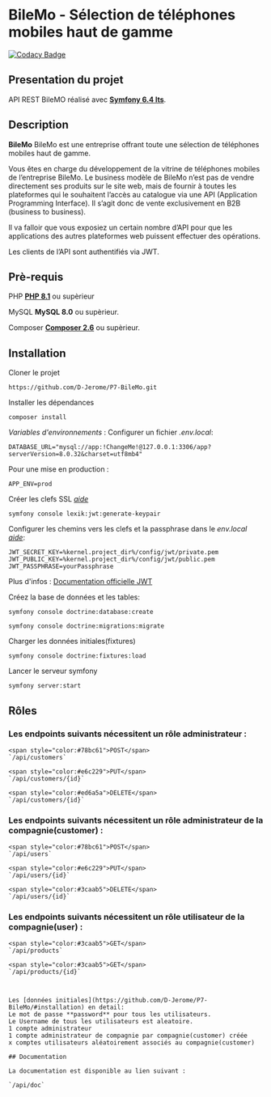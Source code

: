 # BileMo - Sélection de téléphones mobiles haut de gamme

[![Codacy Badge](https://api.codacy.com/project/badge/Grade/34a044cc499b4d5d960366d5453491c1)](https://app.codacy.com/gh/D-Jerome/P7-BileMo?utm_source=github.com&utm_medium=referral&utm_content=D-Jerome/P7-BileMo&utm_campaign=Badge_Grade)

## Presentation du projet

API REST BileMO réalisé avec [**Symfony 6.4 lts**](https://symfony.com/).

## Description

**BileMo** BileMo est une entreprise offrant toute une sélection de téléphones mobiles haut de gamme.

Vous êtes en charge du développement de la vitrine de téléphones mobiles de l’entreprise BileMo.
Le business modèle de BileMo n’est pas de vendre directement ses produits sur le site web, mais de fournir à toutes les plateformes qui le souhaitent l’accès au catalogue via une API (Application Programming Interface).
Il s’agit donc de vente exclusivement en B2B (business to business).

Il va falloir que vous exposiez un certain nombre d’API pour que les applications des autres plateformes web puissent effectuer des opérations.

Les clients de l’API sont authentifiés via JWT.

## Prè-requis

PHP
[**PHP 8.1**](https://www.php.net/downloads) ou supèrieur

MySQL
**MySQL 8.0** ou supèrieur.

Composer
[**Composer 2.6**](https://getcomposer.org/download/) ou supèrieur.

## Installation

Cloner le projet

`https://github.com/D-Jerome/P7-BileMo.git`

Installer les dépendances

`composer install`

_Variables d'environnements_ : Configurer un fichier _.env.local_:

```Dotenv
DATABASE_URL="mysql://app:!ChangeMe!@127.0.0.1:3306/app?serverVersion=8.0.32&charset=utf8mb4"
```

Pour une mise en production :

```Dotenv
APP_ENV=prod
```

Créer les clefs SSL [_aide_](https://github.com/lexik/LexikJWTAuthenticationBundle/blob/2.x/Resources/doc/index.rst#generate-the-ssl-keys)

`symfony console lexik:jwt:generate-keypair`

Configurer les chemins vers les clefs et la passphrase dans le _env.local_ [_aide_](https://github.com/lexik/LexikJWTAuthenticationBundle/blob/2.x/Resources/doc/index.rst#configuration):

```dotenv
JWT_SECRET_KEY=%kernel.project_dir%/config/jwt/private.pem
JWT_PUBLIC_KEY=%kernel.project_dir%/config/jwt/public.pem
JWT_PASSPHRASE=yourPassphrase
```

Plus d'infos : [Documentation officielle JWT](https://github.com/lexik/LexikJWTAuthenticationBundle/blob/2.x/Resources/doc/index.rst#getting-started)

Créez la base de données et les tables:

`symfony console doctrine:database:create`

`symfony console doctrine:migrations:migrate`

Charger les données initiales(fixtures)

`symfony console doctrine:fixtures:load`

Lancer le serveur symfony

`symfony server:start`

## Rôles

### Les endpoints suivants nécessitent un rôle administrateur :

```
<span style="color:#78bc61">POST</span>
`/api/customers`

<span style="color:#e6c229">PUT</span>
`/api/customers/{id}`

<span style="color:#ed6a5a">DELETE</span>
`/api/customers/{id}`
```

### Les endpoints suivants nécessitent un rôle administrateur de la compagnie(customer) :

```
<span style="color:#78bc61">POST</span>
`/api/users`

<span style="color:#e6c229">PUT</span>
`/api/users/{id}`

<span style="color:#3caab5">DELETE</span>
`/api/users/{id}`
```

### Les endpoints suivants nécessitent un rôle utilisateur de la compagnie(user) :

```
<span style="color:#3caab5">GET</span>
`/api/products`

<span style="color:#3caab5">GET</span>
`/api/products/{id}`



Les [données initiales](https://github.com/D-Jerome/P7-BileMo/#installation) en detail:
Le mot de passe **password** pour tous les utilisateurs.
Le Username de tous les utilisateurs est aleatoire.
1 compte administrateur
1 compte administrateur de compagnie par compagnie(customer) créée
x comptes utilisateurs aléatoirement associés au compagnie(customer)

## Documentation

La documentation est disponible au lien suivant :

`/api/doc`
```
